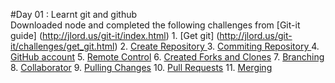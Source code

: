 
#Day 01 : Learnt git and github  
         Downloaded node and completed the  following challenges from 
         [Git-it guide] (http://jlord.us/git-it/index.html)
            1.  [Get git] (http://jlord.us/git-it/challenges/get_git.html)
            2.  [Create Repository ](http://jlord.us/git-it/challenges/repository.html)
            3.  [Commiting Repository ](http://jlord.us/git-it/challenges/commit_to_it.html)
            4.  [GitHub account](http://jlord.us/git-it/challenges/githubbin.html)
            5.  [Remote Control](http://jlord.us/git-it/challenges/remote_control.html)
            6.  [Created Forks and Clones](http://jlord.us/git-it/challenges/forks_and_clones.html)
            7.  [Branching](http://jlord.us/git-it/challenges/branches_arent_just_for_birds.html)
            8.  [Collaborator](http://jlord.us/git-it/challenges/its_a_small_world.html)
            9.  [Pulling Changes](http://jlord.us/git-it/challenges/pull_never_out_of_date.html)
            10. [Pull Requests](http://jlord.us/git-it/challenges/requesting_you_pull_please.html)
            11. [Merging](http://jlord.us/git-it/challenges/merge_tada.html)
            
            
            
 